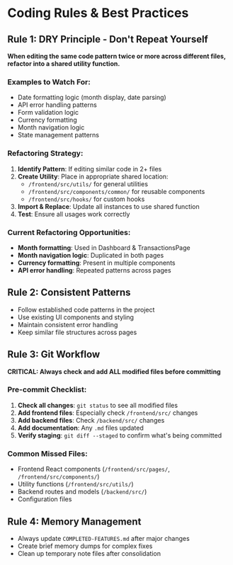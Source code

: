 # Coding Rules & Best Practices

## Rule 1: DRY Principle - Don't Repeat Yourself

**When editing the same code pattern twice or more across different files, refactor into a shared utility function.**

### Examples to Watch For:
- Date formatting logic (month display, date parsing)
- API error handling patterns
- Form validation logic
- Currency formatting
- Month navigation logic
- State management patterns

### Refactoring Strategy:
1. **Identify Pattern**: If editing similar code in 2+ files
2. **Create Utility**: Place in appropriate shared location:
   - `/frontend/src/utils/` for general utilities
   - `/frontend/src/components/common/` for reusable components
   - `/frontend/src/hooks/` for custom hooks
3. **Import & Replace**: Update all instances to use shared function
4. **Test**: Ensure all usages work correctly

### Current Refactoring Opportunities:
- **Month formatting**: Used in Dashboard & TransactionsPage
- **Month navigation logic**: Duplicated in both pages
- **Currency formatting**: Present in multiple components
- **API error handling**: Repeated patterns across pages

## Rule 2: Consistent Patterns

- Follow established code patterns in the project
- Use existing UI components and styling
- Maintain consistent error handling
- Keep similar file structures across pages

## Rule 3: Git Workflow

**CRITICAL: Always check and add ALL modified files before committing**

### Pre-commit Checklist:
1. **Check all changes**: `git status` to see all modified files
2. **Add frontend files**: Especially check `/frontend/src/` changes
3. **Add backend files**: Check `/backend/src/` changes  
4. **Add documentation**: Any `.md` files updated
5. **Verify staging**: `git diff --staged` to confirm what's being committed

### Common Missed Files:
- Frontend React components (`/frontend/src/pages/`, `/frontend/src/components/`)
- Utility functions (`/frontend/src/utils/`)
- Backend routes and models (`/backend/src/`)
- Configuration files

## Rule 4: Memory Management

- Always update `COMPLETED-FEATURES.md` after major changes
- Create brief memory dumps for complex fixes
- Clean up temporary note files after consolidation